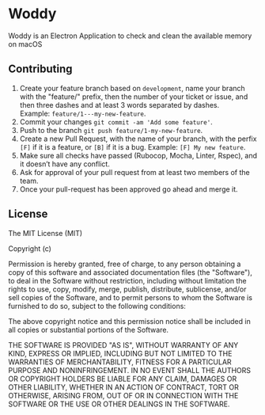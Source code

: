 # Woddy

Woddy is an Electron Application to check and clean the available memory on macOS

## Contributing

1. Create your feature branch based on `development`, name your branch with the "feature/" prefix, then the number of your ticket or issue, and then three dashes and at least 3 words separated by dashes. Example: `feature/1---my-new-feature`.
2. Commit your changes `git commit -am 'Add some feature'`.
3. Push to the branch `git push feature/1-my-new-feature`.
4. Create a new Pull Request, with the name of your branch, with the perfix `[F]` if it is a feature, or `[B]` if it is a bug. Example: `[F] My new feature`.
5. Make sure all checks have passed (Rubocop, Mocha, Linter, Rspec), and it doesn’t have any conflict.
6. Ask for approval of your pull request from at least two members of the team.
7. Once your pull-request has been approved go ahead and merge it.

## License

The MIT License (MIT)

Copyright (c)

Permission is hereby granted, free of charge, to any person obtaining a copy of this software and associated documentation files (the "Software"), to deal in the Software without restriction, including without limitation the rights to use, copy, modify, merge, publish, distribute, sublicense, and/or sell copies of the Software, and to permit persons to whom the Software is furnished to do so, subject to the following conditions:

The above copyright notice and this permission notice shall be included in all copies or substantial portions of the Software.

THE SOFTWARE IS PROVIDED "AS IS", WITHOUT WARRANTY OF ANY KIND, EXPRESS OR IMPLIED, INCLUDING BUT NOT LIMITED TO THE WARRANTIES OF MERCHANTABILITY, FITNESS FOR A PARTICULAR PURPOSE AND NONINFRINGEMENT. IN NO EVENT SHALL THE AUTHORS OR COPYRIGHT HOLDERS BE LIABLE FOR ANY CLAIM, DAMAGES OR OTHER LIABILITY, WHETHER IN AN ACTION OF CONTRACT, TORT OR OTHERWISE, ARISING FROM, OUT OF OR IN CONNECTION WITH THE SOFTWARE OR THE USE OR OTHER DEALINGS IN THE SOFTWARE.
